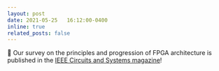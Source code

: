 ```yaml
---
layout: post
date: 2021-05-25   16:12:00-0400
inline: true
related_posts: false
---
```


📜 Our survey on the principles and progression of FPGA architecture is published in the [IEEE Circuits and Systems magazine](https://ieeexplore.ieee.org/xpl/RecentIssue.jsp?punumber=7384)!
